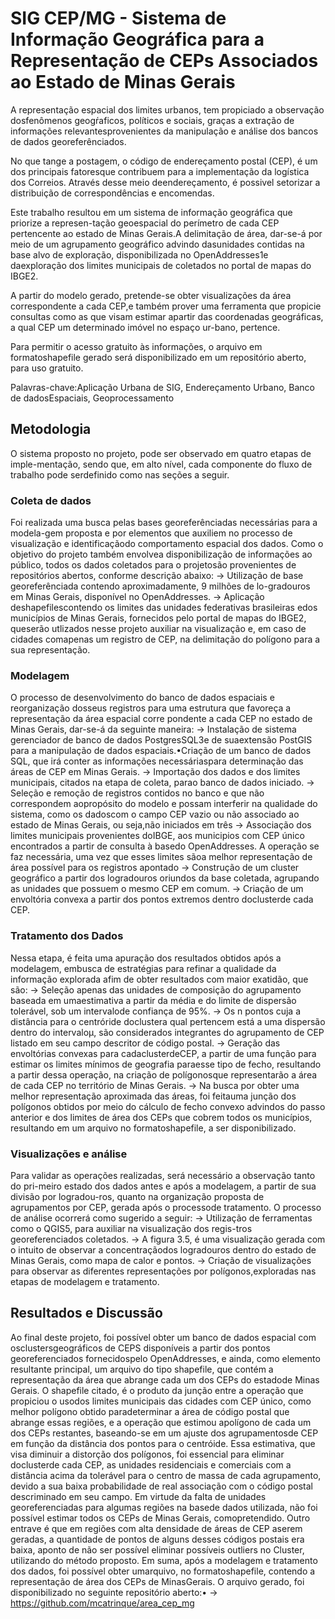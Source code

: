 # SIG CEP/MG - Sistema de Informação Geográfica para a Representação de CEPs Associados ao Estado de Minas Gerais

  A representação espacial dos limites urbanos, tem propiciado a observação dosfenômenos geogŕaficos, políticos e sociais, graças a extração de informações relevantesprovenientes da manipulação e análise dos bancos de dados georeferênciados. 

  No que tange a postagem, o código de endereçamento postal (CEP), é um dos principais fatoresque contribuem para a implementação da logística dos Correios. Através desse meio deendereçamento, é possivel setorizar a distribuição de correspondências e encomendas.

  Este trabalho resultou em um sistema de informação geográfica que priorize a represen-tação geoespacial do perímetro de cada CEP pertencente ao estado de Minas Gerais.A delimitação de área, dar-se-á por meio de um agrupamento geográfico advindo dasunidades contidas na base alvo de exploração, disponibilizada no OpenAddresses1e daexploração dos limites municipais de coletados no portal de mapas do IBGE2. 

  A partir do modelo gerado, pretende-se obter visualizações da área correspondente a cada CEP,e também prover uma ferramenta que propicie consultas como as que visam estimar apartir das coordenadas geográficas, a qual CEP um determinado imóvel no espaço ur-bano, pertence. 

  Para permitir o acesso gratuito às informações, o arquivo em formatoshapefile gerado será disponibilizado em um repositório aberto, para uso gratuito.
  
  Palavras-chave:Aplicação Urbana de SIG, Endereçamento Urbano, Banco de dadosEspaciais, Geoprocessamento
  
  ## Metodologia
  O sistema proposto no projeto, pode ser observado em quatro etapas de imple-mentação, sendo que, em alto nível, cada componente do fluxo de trabalho pode serdefinido como nas seções a seguir.
  
 ### Coleta de dados
  Foi realizada uma busca pelas bases georeferênciadas necessárias para a modela-gem proposta e por elementos que auxiliem no processo de visualização e identificaçãodo comportamento espacial dos dados. Como o objetivo do projeto também envolvea disponibilização de informações ao público, todos os dados coletados para o projetosão provenientes de repositórios abertos, conforme descrição abaixo:
 -> Utilização de base georeferênciada contendo aproximadamente, 9 milhões de lo-gradouros em Minas Gerais, disponível no OpenAddresses.
 -> Aplicação deshapefilescontendo os limites das unidades federativas brasileiras edos municípios de Minas Gerais, fornecidos pelo portal de mapas do IBGE2, queserão utlizados nesse projeto auxiliar na visualização e, em caso de cidades comapenas um registro de CEP, na delimitação do polígono para a sua representação.
 ### Modelagem
  O processo de desenvolvimento do banco de dados espaciais e reorganização dosseus registros para uma estrutura que favoreça a representação da área espacial corre pondente a cada CEP no estado de Minas Gerais, dar-se-á da seguinte maneira:
-> Instalação de sistema gerenciador de banco de dados PostgresSQL3e de suaextensão PostGIS para a manipulação de dados espaciais.•Criação de um banco de dados SQL, que irá conter as informações necessáriaspara determinação das áreas de CEP em Minas Gerais.
-> Importação dos dados e dos limites municipais, citados na etapa de coleta, parao banco de dados iniciado.
-> Seleção e remoção de registros contidos no banco e que não correspondem aopropósito do modelo e possam interferir na qualidade do sistema, como os dadoscom o campo CEP vazio ou não associado ao estado de Minas Gerais, ou seja,não iniciados em três
-> Associação dos limites municipais provenientes doIBGE, aos municipios com CEP único encontrados a partir de consulta à basedo OpenAddresses. A operação se faz necessária, uma vez que esses limites sãoa melhor representação de área possível para os registros apontado
-> Construção de um cluster geográfico a partir dos logradouros oriundos da base coletada, agrupando as unidades que possuem o mesmo CEP em comum.
-> Criação de um envoltória convexa a partir dos pontos extremos dentro doclusterde cada CEP. 
### Tratamento dos Dados
  Nessa etapa, é feita uma apuração dos resultados obtidos após a modelagem, embusca de estratégias para refinar a qualidade da informação explorada afim de obter resultados com maior exatidão, que são:
-> Seleção apenas das unidades de composição do agrupamento baseada em umaestimativa a partir da média e do limite de dispersão tolerável, sob um intervalode confiança de 95%.
-> Os n pontos cuja a distância para o centróride doclustera qual pertencem está a uma dispersão dentro do intervaloμ, são considerados integrantes do agrupamento de CEP listado em seu campo descritor de código postal.
-> Geração das envoltórias convexas para cadaclusterdeCEP, a partir de uma função para estimar os limites mínimos de geografia paraesse tipo de fecho, resultando a partir dessa operação, na criação de polígonosque representarão a área de cada CEP no território de Minas Gerais.
-> Na busca por obter uma melhor representação aproximada das áreas, foi feitauma junção dos polígonos obtidos por meio do cálculo de fecho convexo advindos do passo anterior e dos limites de área dos CEPs que cobrem todos os municípios, resultando em um arquivo no formatoshapefile, a ser disponibilizado.
### Visualizações e análise
  Para validar as operações realizadas, será necessário a observação tanto do pri-meiro estado dos dados antes e após a modelagem, a partir de sua divisão por logradou-ros, quanto na organização proposta de agrupamentos por CEP, gerada após o processode tratamento. O processo de análise ocorrerá como sugerido a seguir:
-> Utilização de ferramentas como o QGIS5, para auxiliar na visualização dos regis-tros georeferenciados coletados.
-> A figura 3.5, é uma visualização gerada com o intuito de observar a concentraçãodos logradouros dentro do estado de Minas Gerais, como mapa de calor e pontos.
-> Criação de visualizações para observar as diferentes representações por polígonos,exploradas nas etapas de modelagem e tratamento.

## Resultados e Discussão
  Ao final deste projeto, foi possível obter um banco de dados espacial com osclustersgeográficos de CEPS disponíveis a partir dos pontos georeferenciados fornecidospelo OpenAddresses, e ainda, como elemento resultante principal, um arquivo do tipo shapefile, que contém a representação da área que abrange cada um dos CEPs do estadode Minas Gerais.
  O shapefile citado, é o produto da junção entre a operação que propiciou o usodos limites municipais das cidades com CEP único, como melhor polígono obtido paradeterminar a área de código postal que abrange essas regiões, e a operação que estimou apolígono de cada um dos CEPs restantes, baseando-se em um ajuste dos agrupamentosde CEP em função da distância dos pontos para o centróide.
  Essa estimativa, que visa diminuir a distorção dos polígonos, foi essencial para eliminar doclusterde cada CEP, as unidades residenciais e comerciais com a distância acima da tolerável para o centro de massa de cada agrupamento, devido a sua baixa probabilidade de real associação com o código postal descriminado em seu campo.
  Em virtude da falta de unidades georeferenciadas para algumas regiões na basede dados utilizada, não foi possível estimar todos os CEPs de Minas Gerais, comopretendido. Outro entrave é que em regiões com alta densidade de áreas de CEP aserem geradas, a quantidade de pontos de alguns desses códigos postais era baixa, aponto de não ser possível eliminar possíveis outliers no Cluster, utilizando do método proposto.
  Em suma, após a modelagem e tratamento dos dados, foi possível obter umarquivo, no formatoshapefile, contendo a representação de área dos CEPs de MinasGerais. 
  O arquivo gerado, foi disponibilizado no seguinte repositório aberto:•
 -> https://github.com/mcatrinque/area_cep_mg
